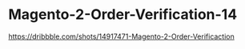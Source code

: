 # Magento-2-Order-Verification-14
https://dribbble.com/shots/14917471-Magento-2-Order-Verificaction
